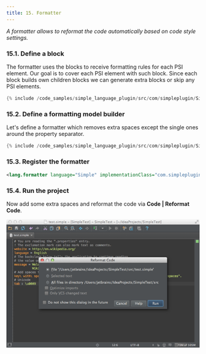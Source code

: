```yaml
---
title: 15. Formatter
---
```


*A formatter allows to reformat the code automatically based on code style settings.*

### 15.1. Define a block

The formatter uses the blocks to receive formatting rules for each PSI element.
Our goal is to cover each PSI element with such block. Since each block builds own children blocks we can generate extra blocks or skip any PSI elements.

```java
{% include /code_samples/simple_language_plugin/src/com/simpleplugin/SimpleBlock.java %}
```

### 15.2. Define a formatting model builder

Let's define a formatter which removes extra spaces except the single ones around the property separator.

```java
{% include /code_samples/simple_language_plugin/src/com/simpleplugin/SimpleFormattingModelBuilder.java %}
```

### 15.3. Register the formatter

```xml
<lang.formatter language="Simple" implementationClass="com.simpleplugin.SimpleFormattingModelBuilder"/>
```

### 15.4. Run the project

Now add some extra spaces and reformat the code via **Code \| Reformat Code**.

![Formatter](img/formatter.png)

